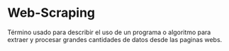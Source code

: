 # Web-Scraping
Término usado para describir el uso de un programa o algoritmo para extraer y procesar grandes cantidades de datos desde las paginas webs.
